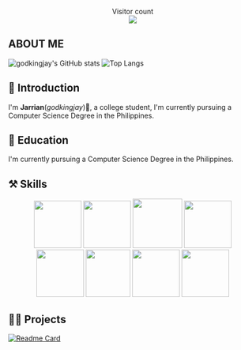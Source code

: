 <!---

[![@godkingjay's Holopin board](https://holopin.io/api/user/board?user=godkingjay)](https://holopin.io/@godkingjay)

--->
<p align="center"> 
  Visitor count<br>
  <img src="https://profile-counter.glitch.me/godkingjay/count.svg" />
</p>

## ABOUT ME

![godkingjay's GitHub stats](https://github-readme-stats.vercel.app/api?username=godkingjay&count_private=true&show_icons=true&theme=radical&show_owner=true)
![Top Langs](https://github-readme-stats.vercel.app/api/top-langs/?username=godkingjay&theme=radical&langs_count=10&layout=compact)

## 📜 Introduction

I'm **Jarrian**(*godkingjay*)👋, a college student, I'm currently pursuing a Computer Science Degree in the Philippines.

## 📖 Education

I'm currently pursuing a Computer Science Degree in the Philippines.

## ⚒️ Skills

<p align="center">
  <img height="96px" width="96px" src="https://upload.wikimedia.org/wikipedia/commons/thumb/3/38/HTML5_Badge.svg/768px-HTML5_Badge.svg.png"/>
  <img height="96px" width="96px" src="https://upload.wikimedia.org/wikipedia/commons/thumb/6/62/CSS3_logo.svg/800px-CSS3_logo.svg.png"/>
  <img height="100px" width="100px" src="https://icon-library.com/images/javascript-icon-png/javascript-icon-png-23.jpg"/>
  <img height="96px" width="96px" src="https://icon-library.com/images/php-icon-png/php-icon-png-7.jpg"/>
  <br/>
  <img height="96px" width="96px" src="https://cdn-icons-png.flaticon.com/512/226/226777.png"/>
  <img height="96px" width="90px" src="https://upload.wikimedia.org/wikipedia/commons/thumb/1/18/ISO_C%2B%2B_Logo.svg/1822px-ISO_C%2B%2B_Logo.svg.png"/>
  <img height="96px" width="96px" src="https://accupixel.co.uk/wp-content/uploads/2021/08/1200px-Python-logo-notext.svg_.png"/>
  <img height="96px" width="96px" src="https://cdn1.iconfinder.com/data/icons/programing-development-8/24/react_logo-512.png"/>
</p>

## 👨‍💻 Projects

[![Readme Card](https://github-readme-stats.vercel.app/api/pin/?username=godkingjay&repo=authentic-pinoy-recipes-app&theme=radical)](https://github.com/godkingjay/Authentic-Pinoy-Recipes-App)
